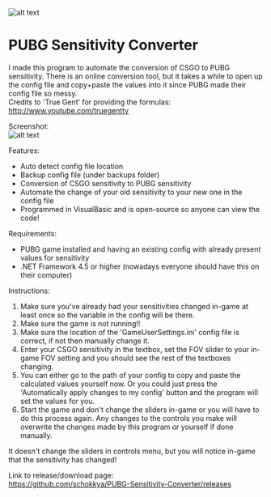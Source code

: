 ![alt text](https://b.catgirlsare.sexy/lXyk.png "PUBG Banner")
# PUBG Sensitivity Converter

I made this program to automate the conversion of CSGO to PUBG sensitivity. 
There is an online conversion tool, but it takes a while to open up the config file and copy+paste the values into it since PUBG made their config file so messy.  
Credits to 'True Gent' for providing the formulas: http://www.youtube.com/truegenttv


Screenshot:  
![alt text](https://b.catgirlsare.sexy/TWfw.png "Main screen")
  
Features:  
* Auto detect config file location
* Backup config file (under backups folder)
* Conversion of CSGO sensitivity to PUBG sensitivity  
* Automate the change of your old sensitivity to your new one in the config file  
* Programmed in VisualBasic and is open-source so anyone can view the code!  
  
Requirements:  
* PUBG game installed and having an existing config with already present values for sensitivity  
* .NET Framework 4.5 or higher (nowadays everyone should have this on their computer)  
  
Instructions:  
1) Make sure you've already had your sensitivities changed in-game at least once so the variable in the config will be there.
2) Make sure the game is not running!!
3) Make sure the location of the 'GameUserSettings.ini' config file is correct, if not then manually change it. 
4) Enter your CSGO sensitivity in the textbox, set the FOV slider to your in-game FOV setting and you should see the rest of the textboxes     changing.
5) You can either go to the path of your config to copy and paste the calculated values yourself now. 
    Or you could just press the 'Automatically apply changes to my config' button and the program will set the values for you.
6) Start the game and don't change the sliders in-game or you will have to do this process again. 
    Any changes to the controls you make will overwrite the changes made by this program or yourself if done manually.
    
  It doesn't change the sliders in controls menu, but you will notice in-game that the sensitivity has changed!
  
Link to release/download page:  
https://github.com/schokkya/PUBG-Sensitivity-Converter/releases

